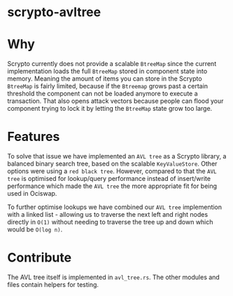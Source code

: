 # scrypto-avltree

# Why
Scrypto currently does not provide a scalable `BtreeMap` since the current implementation loads the full `BtreeMap` stored in component state into memory. Meaning the amount of items you can store in the Scrypto `BtreeMap` is fairly limited, because if the `Btreemap` grows past a certain threshold the component can not be loaded anymore to execute a transaction.  That also opens attack vectors because people can flood your component trying to lock it by letting the `BtreeMap` state grow too large.

# Features
To solve that issue we have implemented an `AVL tree` as a Scrypto library, a balanced binary search tree, based on the scalable `KeyValueStore`.
Other options were using a `red black tree`. However, compared to that the `AVL tree` is optimised for lookup/query performance instead of insert/write performance which made the `AVL tree` the more appropriate fit for being used in Ociswap.

To further optimise lookups we have combined our `AVL tree` implemention with a linked list - allowing us to traverse the next
left and right nodes directly in `O(1)` without needing to traverse the tree up and down which would be `O(log n)`.

# Contribute
The AVL tree itself is implemented in `avl_tree.rs`. The other modules and files contain helpers for testing.